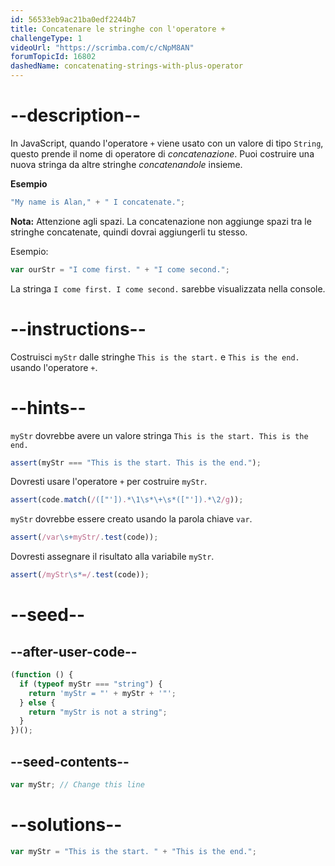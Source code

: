 ```yaml
---
id: 56533eb9ac21ba0edf2244b7
title: Concatenare le stringhe con l'operatore +
challengeType: 1
videoUrl: "https://scrimba.com/c/cNpM8AN"
forumTopicId: 16802
dashedName: concatenating-strings-with-plus-operator
---
```


# --description--

In JavaScript, quando l'operatore `+` viene usato con un valore di tipo `String`, questo prende il nome di operatore di <dfn>concatenazione</dfn>. Puoi costruire una nuova stringa da altre stringhe <dfn>concatenandole</dfn> insieme.

**Esempio**

```js
"My name is Alan," + " I concatenate.";
```

**Nota:** Attenzione agli spazi. La concatenazione non aggiunge spazi tra le stringhe concatenate, quindi dovrai aggiungerli tu stesso.

Esempio:

```js
var ourStr = "I come first. " + "I come second.";
```

La stringa `I come first. I come second.` sarebbe visualizzata nella console.

# --instructions--

Costruisci `myStr` dalle stringhe `This is the start.` e `This is the end.` usando l'operatore `+`.

# --hints--

`myStr` dovrebbe avere un valore stringa `This is the start. This is the end.`

```js
assert(myStr === "This is the start. This is the end.");
```

Dovresti usare l'operatore `+` per costruire `myStr`.

```js
assert(code.match(/(["']).*\1\s*\+\s*(["']).*\2/g));
```

`myStr` dovrebbe essere creato usando la parola chiave `var`.

```js
assert(/var\s+myStr/.test(code));
```

Dovresti assegnare il risultato alla variabile `myStr`.

```js
assert(/myStr\s*=/.test(code));
```

# --seed--

## --after-user-code--

```js
(function () {
  if (typeof myStr === "string") {
    return 'myStr = "' + myStr + '"';
  } else {
    return "myStr is not a string";
  }
})();
```

## --seed-contents--

```js
var myStr; // Change this line
```

# --solutions--

```js
var myStr = "This is the start. " + "This is the end.";
```
